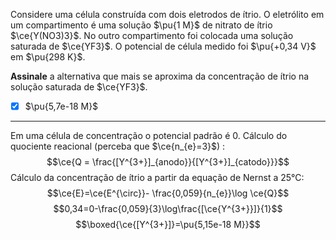 Considere uma célula construída com dois eletrodos de ítrio. O eletrólito em um compartimento é uma solução $\pu{1 M}$ de nitrato de ítrio $\ce{Y(NO3)3}$. No outro compartimento foi colocada uma solução saturada de $\ce{YF3}$. O potencial de célula medido foi $\pu{+0,34 V}$ em $\pu{298 K}$.

**Assinale** a alternativa que mais se aproxima da concentração de ítrio na solução saturada de $\ce{YF3}$.

- [x] $\pu{5,7e-18 M}$


---


Em uma célula de concentração o potencial padrão é 0.
Cálculo do quociente reacional (perceba que $\ce{n_{e}=3}$) :
$$\ce{Q = \frac{[Y^{3+}]_{anodo}}{[Y^{3+}]_{catodo}}}$$
Cálculo da concentração de ítrio a partir da equação de Nernst a 25°C:
$$\ce{E}=\ce{E^{\circ}}- \frac{0,059}{n_{e}}\log \ce{Q}$$
$$0,34=0-\frac{0,059}{3}\log\frac{[\ce{Y^{3+}}]}{1}$$
$$\boxed{\ce{[Y^{3+}]}=\pu{5,15e-18 M}}$$

